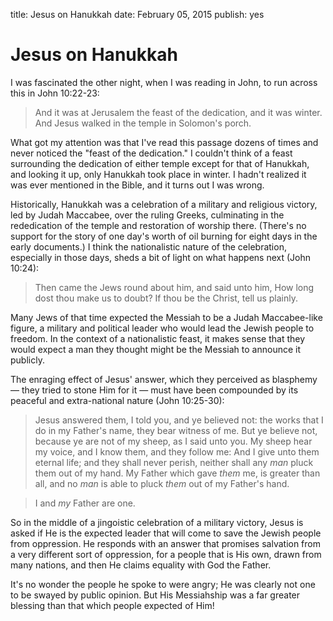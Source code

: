title: Jesus on Hanukkah
date: February 05, 2015
publish: yes
<!-- Post Markdown begins here -->

Jesus on Hanukkah
======================================================================

I was fascinated the other night, when I was reading in John, to run
across this in John 10:22-23:

>   And it was at Jerusalem the feast of the dedication, and it was
>   winter.  And Jesus walked in the temple in Solomon's porch.

What got my attention was that I've read this passage dozens of times
and never noticed the "feast of the dedication."  I couldn't think of
a feast surrounding the dedication of either temple except for that of
Hanukkah, and looking it up, only Hanukkah took place in winter.  I
hadn't realized it was ever mentioned in the Bible, and it turns out I
was wrong.

Historically, Hanukkah was a celebration of a military and religious
victory, led by Judah Maccabee, over the ruling Greeks, culminating in
the rededication of the temple and restoration of worship there.
(There's no support for the story of one day's worth of oil burning
for eight days in the early documents.)  I think the nationalistic
nature of the celebration, especially in those days, sheds a bit of
light on what happens next (John 10:24):

>   Then came the Jews round about him, and said unto him, How long
>   dost thou make us to doubt?  If thou be the Christ, tell us
>   plainly.

Many Jews of that time expected the Messiah to be a Judah
Maccabee-like figure, a military and political leader who would lead
the Jewish people to freedom.  In the context of a nationalistic
feast, it makes sense that they would expect a man they thought might
be the Messiah to announce it publicly.

The enraging effect of Jesus' answer, which they perceived as
blasphemy — they tried to stone Him for it — must have been compounded
by its peaceful and extra-national nature (John 10:25-30):

>   Jesus answered them, I told you, and ye believed not: the works
>   that I do in my Father's name, they bear witness of me.  But ye
>   believe not, because ye are not of my sheep, as I said unto you.
>   My sheep hear my voice, and I know them, and they follow me: And I
>   give unto them eternal life; and they shall never perish, neither
>   shall any _man_ pluck them out of my hand.  My Father which gave
>   _them_ me, is greater than all, and no _man_ is able to pluck
>   _them_ out of my Father's hand.

>   I and _my_ Father are one.

So in the middle of a jingoistic celebration of a military victory,
Jesus is asked if He is the expected leader that will come to save the
Jewish people from oppression.  He responds with an answer that
promises salvation from a very different sort of oppression, for a
people that is His own, drawn from many nations, and then He claims
equality with God the Father.

It's no wonder the people he spoke to were angry; He was clearly not
one to be swayed by public opinion.  But His Messiahship was a far
greater blessing than that which people expected of Him!
